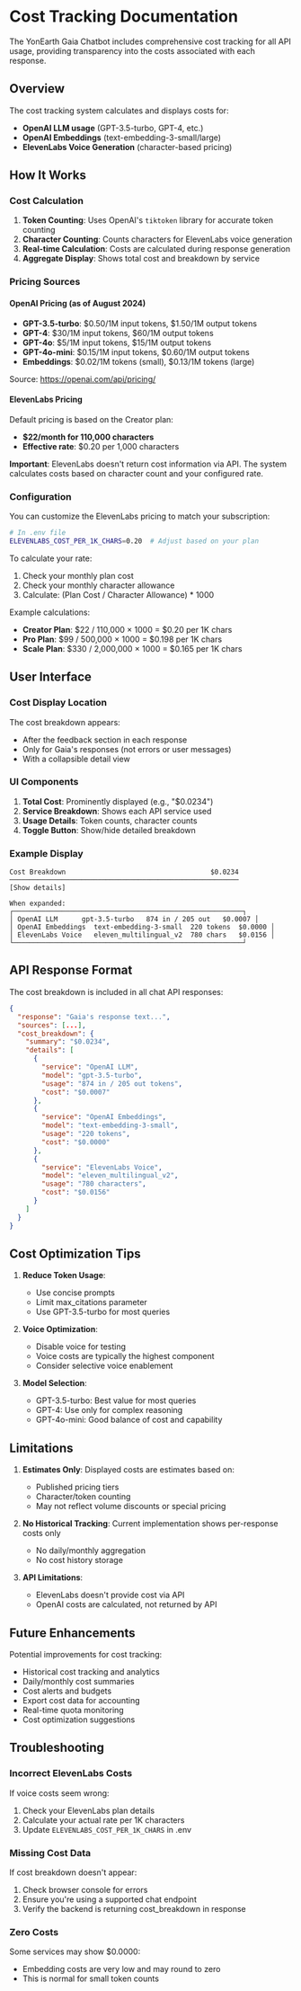 # Cost Tracking Documentation

The YonEarth Gaia Chatbot includes comprehensive cost tracking for all API usage, providing transparency into the costs associated with each response.

## Overview

The cost tracking system calculates and displays costs for:
- **OpenAI LLM usage** (GPT-3.5-turbo, GPT-4, etc.)
- **OpenAI Embeddings** (text-embedding-3-small/large)
- **ElevenLabs Voice Generation** (character-based pricing)

## How It Works

### Cost Calculation

1. **Token Counting**: Uses OpenAI's `tiktoken` library for accurate token counting
2. **Character Counting**: Counts characters for ElevenLabs voice generation
3. **Real-time Calculation**: Costs are calculated during response generation
4. **Aggregate Display**: Shows total cost and breakdown by service

### Pricing Sources

#### OpenAI Pricing (as of August 2024)
- **GPT-3.5-turbo**: $0.50/1M input tokens, $1.50/1M output tokens
- **GPT-4**: $30/1M input tokens, $60/1M output tokens
- **GPT-4o**: $5/1M input tokens, $15/1M output tokens
- **GPT-4o-mini**: $0.15/1M input tokens, $0.60/1M output tokens
- **Embeddings**: $0.02/1M tokens (small), $0.13/1M tokens (large)

Source: https://openai.com/api/pricing/

#### ElevenLabs Pricing
Default pricing is based on the Creator plan:
- **$22/month for 110,000 characters**
- **Effective rate**: $0.20 per 1,000 characters

**Important**: ElevenLabs doesn't return cost information via API. The system calculates costs based on character count and your configured rate.

### Configuration

You can customize the ElevenLabs pricing to match your subscription:

```bash
# In .env file
ELEVENLABS_COST_PER_1K_CHARS=0.20  # Adjust based on your plan
```

To calculate your rate:
1. Check your monthly plan cost
2. Check your monthly character allowance
3. Calculate: (Plan Cost / Character Allowance) * 1000

Example calculations:
- **Creator Plan**: $22 / 110,000 × 1000 = $0.20 per 1K chars
- **Pro Plan**: $99 / 500,000 × 1000 = $0.198 per 1K chars
- **Scale Plan**: $330 / 2,000,000 × 1000 = $0.165 per 1K chars

## User Interface

### Cost Display Location
The cost breakdown appears:
- After the feedback section in each response
- Only for Gaia's responses (not errors or user messages)
- With a collapsible detail view

### UI Components

1. **Total Cost**: Prominently displayed (e.g., "$0.0234")
2. **Service Breakdown**: Shows each API service used
3. **Usage Details**: Token counts, character counts
4. **Toggle Button**: Show/hide detailed breakdown

### Example Display
```
Cost Breakdown                                    $0.0234
─────────────────────────────────────────────────────────
[Show details]

When expanded:
┌─────────────────────────────────────────────────────────┐
│ OpenAI LLM      gpt-3.5-turbo   874 in / 205 out   $0.0007 │
│ OpenAI Embeddings  text-embedding-3-small  220 tokens  $0.0000 │
│ ElevenLabs Voice   eleven_multilingual_v2  780 chars   $0.0156 │
└─────────────────────────────────────────────────────────┘
```

## API Response Format

The cost breakdown is included in all chat API responses:

```json
{
  "response": "Gaia's response text...",
  "sources": [...],
  "cost_breakdown": {
    "summary": "$0.0234",
    "details": [
      {
        "service": "OpenAI LLM",
        "model": "gpt-3.5-turbo",
        "usage": "874 in / 205 out tokens",
        "cost": "$0.0007"
      },
      {
        "service": "OpenAI Embeddings",
        "model": "text-embedding-3-small",
        "usage": "220 tokens",
        "cost": "$0.0000"
      },
      {
        "service": "ElevenLabs Voice",
        "model": "eleven_multilingual_v2",
        "usage": "780 characters",
        "cost": "$0.0156"
      }
    ]
  }
}
```

## Cost Optimization Tips

1. **Reduce Token Usage**:
   - Use concise prompts
   - Limit max_citations parameter
   - Use GPT-3.5-turbo for most queries

2. **Voice Optimization**:
   - Disable voice for testing
   - Voice costs are typically the highest component
   - Consider selective voice enablement

3. **Model Selection**:
   - GPT-3.5-turbo: Best value for most queries
   - GPT-4: Use only for complex reasoning
   - GPT-4o-mini: Good balance of cost and capability

## Limitations

1. **Estimates Only**: Displayed costs are estimates based on:
   - Published pricing tiers
   - Character/token counting
   - May not reflect volume discounts or special pricing

2. **No Historical Tracking**: Current implementation shows per-response costs only
   - No daily/monthly aggregation
   - No cost history storage

3. **API Limitations**: 
   - ElevenLabs doesn't provide cost via API
   - OpenAI costs are calculated, not returned by API

## Future Enhancements

Potential improvements for cost tracking:
- Historical cost tracking and analytics
- Daily/monthly cost summaries
- Cost alerts and budgets
- Export cost data for accounting
- Real-time quota monitoring
- Cost optimization suggestions

## Troubleshooting

### Incorrect ElevenLabs Costs
If voice costs seem wrong:
1. Check your ElevenLabs plan details
2. Calculate your actual rate per 1K characters
3. Update `ELEVENLABS_COST_PER_1K_CHARS` in .env

### Missing Cost Data
If cost breakdown doesn't appear:
1. Check browser console for errors
2. Ensure you're using a supported chat endpoint
3. Verify the backend is returning cost_breakdown in response

### Zero Costs
Some services may show $0.0000:
- Embedding costs are very low and may round to zero
- This is normal for small token counts